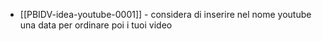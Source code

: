 * [[PBIDV-idea-youtube-0001]] - considera di inserire nel nome youtube una data per ordinare poi i tuoi video